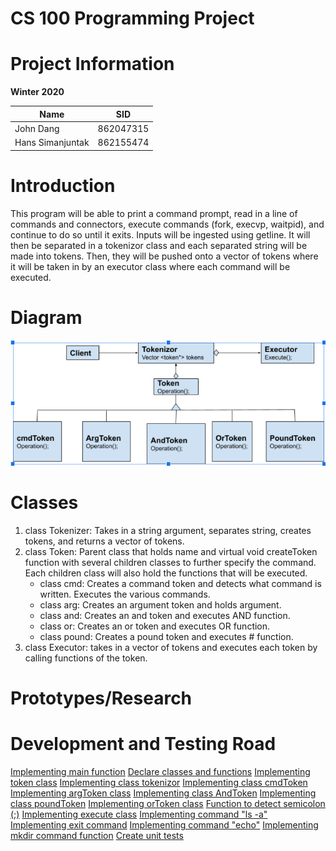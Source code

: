 # CS 100 Programming Project
# Project Information
**Winter 2020**

Name | SID
---- | ----
John Dang | 862047315
Hans Simanjuntak | 862155474

# Introduction
This program will be able to print a command prompt, read in a line of commands and connectors, execute commands (fork, execvp, waitpid), and continue to do so until it exits. Inputs will be ingested using getline. It will then be separated in a tokenizor class and each separated string will be made into tokens. Then, they will be pushed onto a vector of tokens where it will be taken in by an executor class where each command will be executed.

# Diagram
![OMT Diagram](/images/OMT_Diagram.png)

# Classes
1. class Tokenizer: Takes in a string argument, separates string, creates tokens, and returns a vector of tokens.
2. class Token: Parent class that holds name and virtual void createToken function with several children classes to further specify the command. Each children class will also hold the functions that will be executed.
   * class cmd: Creates a command token and detects what command is written. Executes the various commands.
   * class arg: Creates an argument token and holds argument.
   * class and: Creates an and token and executes AND function.
   * class or: Creates an or token and executes OR function.
   * class pound: Creates a pound token and executes # function.
3. class Executor: takes in a vector of tokens and executes each token by calling functions of the token.

# Prototypes/Research

# Development and Testing Road
[Implementing main function](https://github.com/cs100/assignment-jdhs/issues/2)
[Declare classes and functions](https://github.com/cs100/assignment-jdhs/issues/3)
[Implementing token class](https://github.com/cs100/assignment-jdhs/issues/4)
[Implementing class tokenizor](https://github.com/cs100/assignment-jdhs/issues/5)
[Implementing class cmdToken](https://github.com/cs100/assignment-jdhs/issues/6)
[Implementing argToken class](https://github.com/cs100/assignment-jdhs/issues/7)
[Implementing class AndToken](https://github.com/cs100/assignment-jdhs/issues/8)
[Implementing class poundToken](https://github.com/cs100/assignment-jdhs/issues/9)
[Implementing orToken class](https://github.com/cs100/assignment-jdhs/issues/10)
[Function to detect semicolon (;)](https://github.com/cs100/assignment-jdhs/issues/11)
[Implementing execute class](https://github.com/cs100/assignment-jdhs/issues/12)
[Implementing command "ls -a" ](https://github.com/cs100/assignment-jdhs/issues/13)
[Implementing exit command](https://github.com/cs100/assignment-jdhs/issues/14)
[Implementing command "echo"](https://github.com/cs100/assignment-jdhs/issues/15)
[Implementing mkdir command function](https://github.com/cs100/assignment-jdhs/issues/16)
[Create unit tests](https://github.com/cs100/assignment-jdhs/issues/17)
